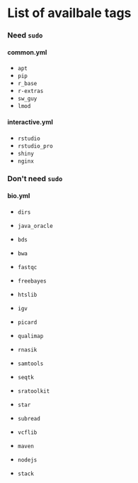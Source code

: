 # List of availbale tags

### Need `sudo`

#### common.yml

- `apt`
- `pip`
- `r_base`
- `r-extras`
- `sw_guy`
- `lmod`

#### interactive.yml

- `rstudio`
- `rstudio_pro`
- `shiny`
- `nginx`

### Don't need `sudo`

#### bio.yml

- `dirs`
- `java_oracle`

- `bds`
- `bwa`
- `fastqc`
- `freebayes`
- `htslib`
- `igv`
- `picard`
- `qualimap`
- `rnasik`
- `samtools`
- `seqtk`
- `sratoolkit`
- `star`
- `subread`
- `vcflib`

- `maven`
- `nodejs`
- `stack`
